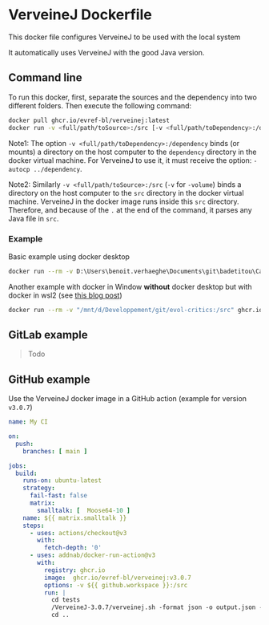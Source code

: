 # VerveineJ Dockerfile

This docker file configures VerveineJ to be used with the local system

It automatically uses VerveineJ with the good Java version.

## Command line

To run this docker, first, separate the sources and the dependency into two different folders.
Then execute the following command:

```sh
docker pull ghcr.io/evref-bl/verveinej:latest
docker run -v <full/path/toSource>:/src [-v <full/path/toDependency>:/dependency] ghcr.io/evref-bl/verveinej:latest <verveineJOption> -autocp ../dependency .
```

Note1: The option `-v <full/path/toDependency>:/dependency` binds (or mounts) a directory on the host computer to the `dependency` directory in the docker virtual machine.
For VerveineJ to use it, it must receive the option: `-autocp ../dependency`.

Note2: Similarly `-v <full/path/toSource>:/src` (`-v` for `-volume`) binds a directory on the host computer to the `src` directory in the docker virtual machine.
VerveineJ in the docker image runs inside this `src` directory. Therefore, and because of the `.` at the end of the command, it parses any Java file in `src`.

### Example

Basic example using docker desktop

```sh
docker run --rm -v D:\Users\benoit.verhaeghe\Documents\git\badetitou\Carrefour\testing\src\:/src ghcr.io/evref-bl/verveinej:latest -format json -o testoutput.json .
```

Another example with docker in Window **without** docker desktop but with docker in wsl2 (see [this blog post](https://dev.to/_nicolas_louis_/how-to-run-docker-on-windows-without-docker-desktop-hik))

```sh
docker run --rm -v "/mnt/d/Developpement/git/evol-critics:/src" ghcr.io/evref-bl/verveinej:latest -Xmx16g -- -format json -alllocals -anchor assoc -o output.json .
```

## GitLab example

> Todo

## GitHub example

Use the VerveineJ docker image in a GitHub action (example for version `v3.0.7`)

```yml
name: My CI

on:
  push:
    branches: [ main ]

jobs:
  build:
    runs-on: ubuntu-latest
    strategy:
      fail-fast: false
      matrix:
        smalltalk: [  Moose64-10 ]
    name: ${{ matrix.smalltalk }}
    steps:
      - uses: actions/checkout@v3
        with:
          fetch-depth: '0'
      - uses: addnab/docker-run-action@v3
        with:
          registry: ghcr.io
          image:  ghcr.io/evref-bl/verveinej:v3.0.7
          options: -v ${{ github.workspace }}:/src
          run: |
            cd tests
            /VerveineJ-3.0.7/verveinej.sh -format json -o output.json -alllocals -anchor assoc .
            cd ..

```
